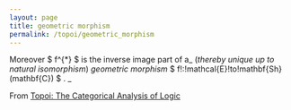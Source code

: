 ```yaml
---
layout: page
title: geometric morphism
permalink: /topoi/geometric_morphism
---
```

Moreover $ f^{*} $ is the inverse image part of a_ (_thereby unique up to natural isomorphism_) _geometric morphism_ $ f!:!mathcal{E}!to!mathbf{Sh}(mathbf{C}) $ . _


From [Topoi: The Categorical Analysis of Logic](https://mathgloss.github.io/MathGloss/topoi.html)